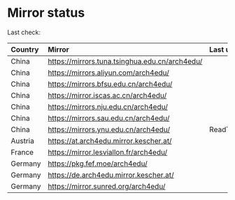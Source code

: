 <script src="./time.js"></script>
# Mirror status
Last check: <script type="text/javascript">localize(1692850791.349588);</script>

|Country|Mirror|Last update|
|:------|:-----|:----------|
|China|https://mirrors.tuna.tsinghua.edu.cn/arch4edu/|<script type="text/javascript">localize(1692815393);</script>|
|China|https://mirrors.aliyun.com/arch4edu/|<script type="text/javascript">localize(1692772554);</script>|
|China|https://mirrors.bfsu.edu.cn/arch4edu/|<script type="text/javascript">localize(1692815226);</script>|
|China|https://mirror.iscas.ac.cn/arch4edu/|<script type="text/javascript">localize(1692815393);</script>|
|China|https://mirrors.nju.edu.cn/arch4edu/|<script type="text/javascript">localize(1692729065);</script>|
|China|https://mirrors.sau.edu.cn/arch4edu/|<script type="text/javascript">localize(1692815393);</script>|
|China|https://mirrors.ynu.edu.cn/arch4edu/|ReadTimeout|
|Austria|https://at.arch4edu.mirror.kescher.at/|<script type="text/javascript">localize(1692815393);</script>|
|France|https://mirror.lesviallon.fr/arch4edu/|<script type="text/javascript">localize(1692815226);</script>|
|Germany|https://pkg.fef.moe/arch4edu/|<script type="text/javascript">localize(1692815393);</script>|
|Germany|https://de.arch4edu.mirror.kescher.at/|<script type="text/javascript">localize(1692815393);</script>|
|Germany|https://mirror.sunred.org/arch4edu/|<script type="text/javascript">localize(1692815393);</script>|

<script src="./tablefilter/tablefilter.js"></script>
<script src="./table.js"></script>